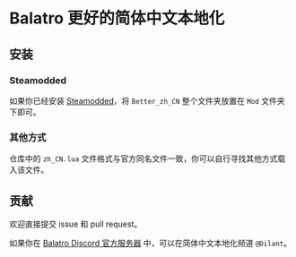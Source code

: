 # Balatro 更好的简体中文本地化

## 安装

### Steamodded

如果你已经安装 [Steamodded](https://github.com/Steamopollys/Steamodded)，将 `Better_zh_CN` 整个文件夹放置在 `Mod` 文件夹下即可。

### 其他方式

仓库中的 `zh_CN.lua` 文件格式与官方同名文件一致，你可以自行寻找其他方式载入该文件。

## 贡献

欢迎直接提交 issue 和 pull request。

如果你在 [Balatro Discord 官方服务器](https://discord.com/invite/5mH3dNhjx2) 中，可以在简体中文本地化频道 `@Dilant`。
